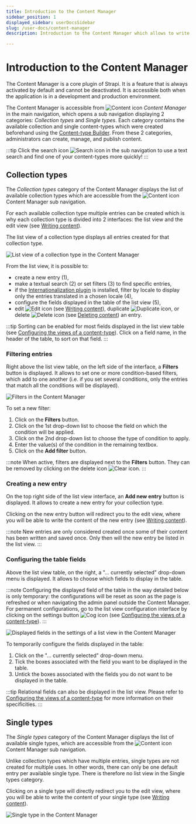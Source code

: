 ```yaml
---
title: Introduction to the Content Manager
sidebar_position: 1
displayed_sidebar: userDocsSidebar
slug: /user-docs/content-manager
description: Introduction to the Content Manager which allows to write content for collection types and single types.

---
```


# Introduction to the Content Manager

The Content Manager is a core plugin of Strapi. It is a feature that is always activated by default and cannot be deactivated. It is accessible both when the application is in a development and production environment.

The Content Manager is accessible from ![Content icon](/img/assets/icons/content.svg) *Content Manager* in the main navigation, which opens a sub navigation displaying 2 categories: _Collection types_ and _Single types_. Each category contains the available collection and single content-types which were created beforehand using the [Content-type Builder](/user-docs/content-type-builder/introduction-to-content-types-builder.md). From these 2 categories, administrators can create, manage, and publish content.

:::tip
Click the search icon ![Search icon](/img/assets/icons/search.svg) in the sub navigation to use a text search and find one of your content-types more quickly!
:::

## Collection types

The _Collection types_ category of the Content Manager displays the list of available collection types which are accessible from the ![Content icon](/img/assets/icons/content.svg) Content Manager sub navigation.

For each available collection type multiple entries can be created which is why each collection type is divided into 2 interfaces: the list view and the edit view (see [Writing content](writing-content.md)).

The list view of a collection type displays all entries created for that collection type.

![List view of a collection type in the Content Manager](/img/assets/content-manager/content-manager_list-view.png)

From the list view, it is possible to:

- create a new entry (1),
- make a textual search (2) or set filters (3) to find specific entries,
- if the [Internationalization plugin](/user-docs/plugins/strapi-plugins#internationalization-plugin) is installed, filter by locale to display only the entries translated in a chosen locale (4),
- configure the fields displayed in the table of the list view (5),
- edit ![Edit icon](/img/assets/icons/edit.svg) (see [Writing content](../content-manager/writing-content.md)), duplicate ![Duplicate icon](/img/assets/icons/duplicate.svg), or delete ![Delete icon](/img/assets/icons/delete.svg) (see [Deleting content](../content-manager/saving-and-publishing-content.md#deleting-content)) an entry.

:::tip
Sorting can be enabled for most fields displayed in the list view table (see [Configuring the views of a content-type](../content-manager/configuring-view-of-content-type.md)). Click on a field name, in the header of the table, to sort on that field.
:::

### Filtering entries

Right above the list view table, on the left side of the interface, a **Filters** button is displayed. It allows to set one or more condition-based filters, which add to one another (i.e. if you set several conditions, only the entries that match all the conditions will be displayed).

![Filters in the Content Manager](/img/assets/content-manager/content-manager_filters.png)

To set a new filter:

1. Click on the **Filters** button.
2. Click on the 1st drop-down list to choose the field on which the condition will be applied.
3. Click on the 2nd drop-down list to choose the type of condition to apply.
4. Enter the value(s) of the condition in the remaining textbox.
6. Click on the **Add filter** button.

:::note
When active, filters are displayed next to the **Filters** button. They can be removed by clicking on the delete icon ![Clear icon](/img/assets/icons/clear.svg).
:::

### Creating a new entry

On the top right side of the list view interface, an **Add new entry** button is displayed. It allows to create a new entry for your collection type.

Clicking on the new entry button will redirect you to the edit view, where you will be able to write the content of the new entry (see [Writing content](writing-content.md)).

:::note
New entries are only considered created once some of their content has been written and saved once. Only then will the new entry be listed in the list view.
:::

### Configuring the table fields

Above the list view table, on the right, a "... currently selected" drop-down menu is displayed. It allows to choose which fields to display in the table.

:::note
Configuring the displayed field of the table in the way detailed below is only temporary: the configurations will be reset as soon as the page is refreshed or when navigating the admin panel outside the Content Manager. For permanent configurations, go to the list view configuration interface by clicking on the settings button ![Cog icon](/img/assets/icons/cog.svg) (see [Configuring the views of a content-type](../content-manager/configuring-view-of-content-type.md)).
:::

![Displayed fields in the settings of a list view in the Content Manager](/img/assets/content-manager/content-manager_displayed-fields.png)

To temporarily configure the fields displayed in the table:

1. Click on the "... currently selected" drop-down menu.
2. Tick the boxes associated with the field you want to be displayed in the table.
3. Untick the boxes associated with the fields you do not want to be displayed in the table.

:::tip
Relational fields can also be displayed in the list view. Please refer to [Configuring the views of a content-type](../content-manager/configuring-view-of-content-type.md) for more information on their specificities.
:::

## Single types

The _Single types_ category of the Content Manager displays the list of available single types, which are accessible from the ![Content icon](/img/assets/icons/content.svg) Content Manager sub navigation.

Unlike collection types which have multiple entries, single types are not created for multiple uses. In other words, there can only be one default entry per available single type. There is therefore no list view in the Single types category.

Clicking on a single type will directly redirect you to the edit view, where you will be able to write the content of your single type (see [Writing content](writing-content.md)).

![Single type in the Content Manager](/img/assets/content-manager/content-manager_single-type.png)
